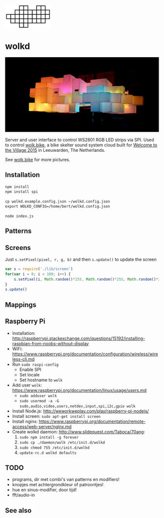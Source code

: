 <img width="150px" src="public/img/wolk-logo.png" />

# wolkd

![](public/img/wolk.jpg)

Server and user interface to control WS2801 RGB LED strips via SPI. Used to control [wolk.bike](http://wolk.bike), a bike skelter sound system cloud built for [Welcome to the Village 2015](http://welcometothevillage.nl/project/de-wolk) in Leeuwarden, The Netherlands.

See [wolk.bike](http://wolk.bike) for more pictures.

## Installation

    npm install
    npm install spi

    cp wolkd.example.config.json ~/wolkd.config.json
    export WOLKD_CONFIG=/home/bert/wolkd.config.json

    node index.js

## Patterns

## Screens

Just `s.setPixel(pixel, r, g, b)` and then `s.update()` to update the screen

```js
var s = require('./lib/screen')
for(var i = 0; i < 100; i++) {
	s.setPixel(i, Math.random()*255, Math.random()*255, Math.random()*255)
}
s.update()
```

## Mappings

## Raspberry Pi

- Installation: http://raspberrypi.stackexchange.com/questions/15192/installing-raspbian-from-noobs-without-display
- WiFi: https://www.raspberrypi.org/documentation/configuration/wireless/wireless-cli.md
- Run `sudo raspi-config`
  - Enable SPI
  - Set locale
  - Set hostname to `wolk`
- Add user `wolk`: https://www.raspberrypi.org/documentation/linux/usage/users.md
  - `sudo adduser wolk`
  - `sudo usermod -a -G sudo,audio,video,users,netdev,input,spi,i2c,gpio wolk`
- Install Node.js: http://weworkweplay.com/play/raspberry-pi-nodejs/
- Install screen: `sudo apt-get install screen`
- Install nginx: https://www.raspberrypi.org/documentation/remote-access/web-server/nginx.md
- Create wolkd daemon: http://www.slidequest.com/Taboca/70ang:
  1. `sudo npm install -g forever`
  2. `sudo cp ./daemon/wolk /etc/init.d/wolkd`
  3. `sudo chmod 755 /etc/init.d/wolkd`
  4. `update-rc.d wolkd defaults`

## TODO

- programs, dir met combi's van patterns en modifiers!
- knopjes met achtergrondkleur of patroontjes!
- hue en sinus-modifier, door tijd!
 - fft/audio-in

## See also